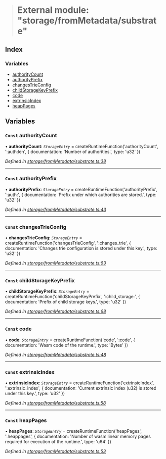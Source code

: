 > # External module: "storage/fromMetadata/substrate"

## Index

### Variables

* [authorityCount](_storage_frommetadata_substrate_.md#const-authoritycount)
* [authorityPrefix](_storage_frommetadata_substrate_.md#const-authorityprefix)
* [changesTrieConfig](_storage_frommetadata_substrate_.md#const-changestrieconfig)
* [childStorageKeyPrefix](_storage_frommetadata_substrate_.md#const-childstoragekeyprefix)
* [code](_storage_frommetadata_substrate_.md#const-code)
* [extrinsicIndex](_storage_frommetadata_substrate_.md#const-extrinsicindex)
* [heapPages](_storage_frommetadata_substrate_.md#const-heappages)

## Variables

### `Const` authorityCount

• **authorityCount**: *`StorageEntry`* =  createRuntimeFunction('authorityCount', ':auth:len', {
  documentation: 'Number of authorities.',
  type: 'u32'
})

*Defined in [storage/fromMetadata/substrate.ts:38](https://github.com/polkadot-js/api/blob/f9f3956/packages/api-metadata/src/storage/fromMetadata/substrate.ts#L38)*

___

### `Const` authorityPrefix

• **authorityPrefix**: *`StorageEntry`* =  createRuntimeFunction('authorityPrefix', ':auth:', {
  documentation: 'Prefix under which authorities are stored.',
  type: 'u32'
})

*Defined in [storage/fromMetadata/substrate.ts:43](https://github.com/polkadot-js/api/blob/f9f3956/packages/api-metadata/src/storage/fromMetadata/substrate.ts#L43)*

___

### `Const` changesTrieConfig

• **changesTrieConfig**: *`StorageEntry`* =  createRuntimeFunction('changesTrieConfig', ':changes_trie', {
  documentation: 'Changes trie configuration is stored under this key.',
  type: 'u32'
})

*Defined in [storage/fromMetadata/substrate.ts:63](https://github.com/polkadot-js/api/blob/f9f3956/packages/api-metadata/src/storage/fromMetadata/substrate.ts#L63)*

___

### `Const` childStorageKeyPrefix

• **childStorageKeyPrefix**: *`StorageEntry`* =  createRuntimeFunction('childStorageKeyPrefix', ':child_storage:', {
  documentation: 'Prefix of child storage keys.',
  type: 'u32'
})

*Defined in [storage/fromMetadata/substrate.ts:68](https://github.com/polkadot-js/api/blob/f9f3956/packages/api-metadata/src/storage/fromMetadata/substrate.ts#L68)*

___

### `Const` code

• **code**: *`StorageEntry`* =  createRuntimeFunction('code', ':code', {
  documentation: 'Wasm code of the runtime.',
  type: 'Bytes'
})

*Defined in [storage/fromMetadata/substrate.ts:48](https://github.com/polkadot-js/api/blob/f9f3956/packages/api-metadata/src/storage/fromMetadata/substrate.ts#L48)*

___

### `Const` extrinsicIndex

• **extrinsicIndex**: *`StorageEntry`* =  createRuntimeFunction('extrinsicIndex', ':extrinsic_index', {
  documentation: 'Current extrinsic index (u32) is stored under this key.',
  type: 'u32'
})

*Defined in [storage/fromMetadata/substrate.ts:58](https://github.com/polkadot-js/api/blob/f9f3956/packages/api-metadata/src/storage/fromMetadata/substrate.ts#L58)*

___

### `Const` heapPages

• **heapPages**: *`StorageEntry`* =  createRuntimeFunction('heapPages', ':heappages', {
  documentation: 'Number of wasm linear memory pages required for execution of the runtime.',
  type: 'u64'
})

*Defined in [storage/fromMetadata/substrate.ts:53](https://github.com/polkadot-js/api/blob/f9f3956/packages/api-metadata/src/storage/fromMetadata/substrate.ts#L53)*